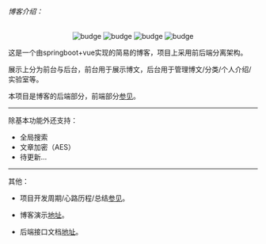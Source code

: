 ###### 博客介绍：
<p style="text-align: center">

<img alt="budge" src="https://img.shields.io/badge/mysql-5.7.32-green" />

<img alt="budge" src="https://img.shields.io/badge/maven-3.6.1-orange" />

<img src="https://img.shields.io/badge/jdk-1.8.0-yellow" alt="budge"/>

<img src="https://img.shields.io/badge/vue-2.0-brightgreen" alt="budge"/>

</p>





这是一个由springboot+vue实现的简易的博客，项目上采用前后端分离架构。

展示上分为前台与后台，前台用于展示博文，后台用于管理博文/分类/个人介绍/实验室等。

本项目是博客的后端部分，前端部分[参见](https://github.com/DianeDii/blog_vue)。

---

除基本功能外还支持：

* 全局搜索
* 文章加密（AES）
* 待更新...

---

其他：

* 项目开发周期/心路历程/总结[参见](https://github.com/DianeDii/blog/blob/main/summary.md)。

 * 博客演示[地址](https://dianedii.top/)。
 * 后端接口文档[地址](https://dianedii.top/api/swagger-ui.html)。
